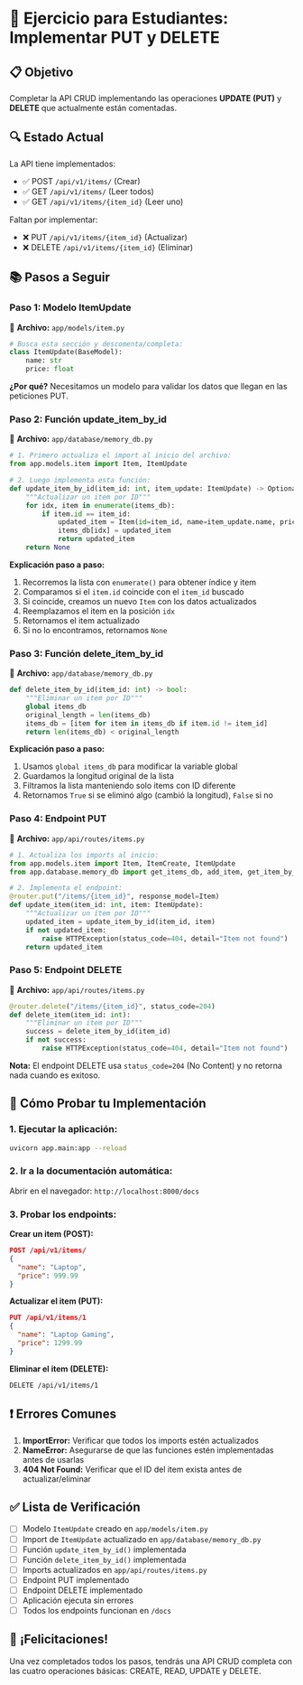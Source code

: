 # 🎯 Ejercicio para Estudiantes: Implementar PUT y DELETE

## 📋 Objetivo
Completar la API CRUD implementando las operaciones **UPDATE (PUT)** y **DELETE** que actualmente están comentadas.

## 🔍 Estado Actual
La API tiene implementados:
- ✅ POST `/api/v1/items/` (Crear)
- ✅ GET `/api/v1/items/` (Leer todos)
- ✅ GET `/api/v1/items/{item_id}` (Leer uno)

Faltan por implementar:
- ❌ PUT `/api/v1/items/{item_id}` (Actualizar)
- ❌ DELETE `/api/v1/items/{item_id}` (Eliminar)

## 📚 Pasos a Seguir

### Paso 1: Modelo ItemUpdate
📁 **Archivo:** `app/models/item.py`

```python
# Busca esta sección y descomenta/completa:
class ItemUpdate(BaseModel):
    name: str
    price: float
```

**¿Por qué?** Necesitamos un modelo para validar los datos que llegan en las peticiones PUT.

### Paso 2: Función update_item_by_id
📁 **Archivo:** `app/database/memory_db.py`

```python
# 1. Primero actualiza el import al inicio del archivo:
from app.models.item import Item, ItemUpdate

# 2. Luego implementa esta función:
def update_item_by_id(item_id: int, item_update: ItemUpdate) -> Optional[Item]:
    """Actualizar un item por ID"""
    for idx, item in enumerate(items_db):
        if item.id == item_id:
            updated_item = Item(id=item_id, name=item_update.name, price=item_update.price)
            items_db[idx] = updated_item
            return updated_item
    return None
```

**Explicación paso a paso:**
1. Recorremos la lista con `enumerate()` para obtener índice y item
2. Comparamos si el `item.id` coincide con el `item_id` buscado
3. Si coincide, creamos un nuevo `Item` con los datos actualizados
4. Reemplazamos el item en la posición `idx`
5. Retornamos el item actualizado
6. Si no lo encontramos, retornamos `None`

### Paso 3: Función delete_item_by_id
📁 **Archivo:** `app/database/memory_db.py`

```python
def delete_item_by_id(item_id: int) -> bool:
    """Eliminar un item por ID"""
    global items_db
    original_length = len(items_db)
    items_db = [item for item in items_db if item.id != item_id]
    return len(items_db) < original_length
```

**Explicación paso a paso:**
1. Usamos `global items_db` para modificar la variable global
2. Guardamos la longitud original de la lista
3. Filtramos la lista manteniendo solo items con ID diferente
4. Retornamos `True` si se eliminó algo (cambió la longitud), `False` si no

### Paso 4: Endpoint PUT
📁 **Archivo:** `app/api/routes/items.py`

```python
# 1. Actualiza los imports al inicio:
from app.models.item import Item, ItemCreate, ItemUpdate
from app.database.memory_db import get_items_db, add_item, get_item_by_id, update_item_by_id, delete_item_by_id

# 2. Implementa el endpoint:
@router.put("/items/{item_id}", response_model=Item)
def update_item(item_id: int, item: ItemUpdate):
    """Actualizar un item por ID"""
    updated_item = update_item_by_id(item_id, item)
    if not updated_item:
        raise HTTPException(status_code=404, detail="Item not found")
    return updated_item
```

### Paso 5: Endpoint DELETE
📁 **Archivo:** `app/api/routes/items.py`

```python
@router.delete("/items/{item_id}", status_code=204)
def delete_item(item_id: int):
    """Eliminar un item por ID"""
    success = delete_item_by_id(item_id)
    if not success:
        raise HTTPException(status_code=404, detail="Item not found")
```

**Nota:** El endpoint DELETE usa `status_code=204` (No Content) y no retorna nada cuando es exitoso.

## 🧪 Cómo Probar tu Implementación

### 1. Ejecutar la aplicación:
```bash
uvicorn app.main:app --reload
```

### 2. Ir a la documentación automática:
Abrir en el navegador: `http://localhost:8000/docs`

### 3. Probar los endpoints:

**Crear un item (POST):**
```json
POST /api/v1/items/
{
  "name": "Laptop",
  "price": 999.99
}
```

**Actualizar el item (PUT):**
```json
PUT /api/v1/items/1
{
  "name": "Laptop Gaming",
  "price": 1299.99
}
```

**Eliminar el item (DELETE):**
```
DELETE /api/v1/items/1
```

## ❗ Errores Comunes

1. **ImportError:** Verificar que todos los imports estén actualizados
2. **NameError:** Asegurarse de que las funciones estén implementadas antes de usarlas
3. **404 Not Found:** Verificar que el ID del item exista antes de actualizar/eliminar

## ✅ Lista de Verificación

- [ ] Modelo `ItemUpdate` creado en `app/models/item.py`
- [ ] Import de `ItemUpdate` actualizado en `app/database/memory_db.py`
- [ ] Función `update_item_by_id()` implementada
- [ ] Función `delete_item_by_id()` implementada
- [ ] Imports actualizados en `app/api/routes/items.py`
- [ ] Endpoint PUT implementado
- [ ] Endpoint DELETE implementado
- [ ] Aplicación ejecuta sin errores
- [ ] Todos los endpoints funcionan en `/docs`

## 🎉 ¡Felicitaciones!
Una vez completados todos los pasos, tendrás una API CRUD completa con las cuatro operaciones básicas: CREATE, READ, UPDATE y DELETE. 
